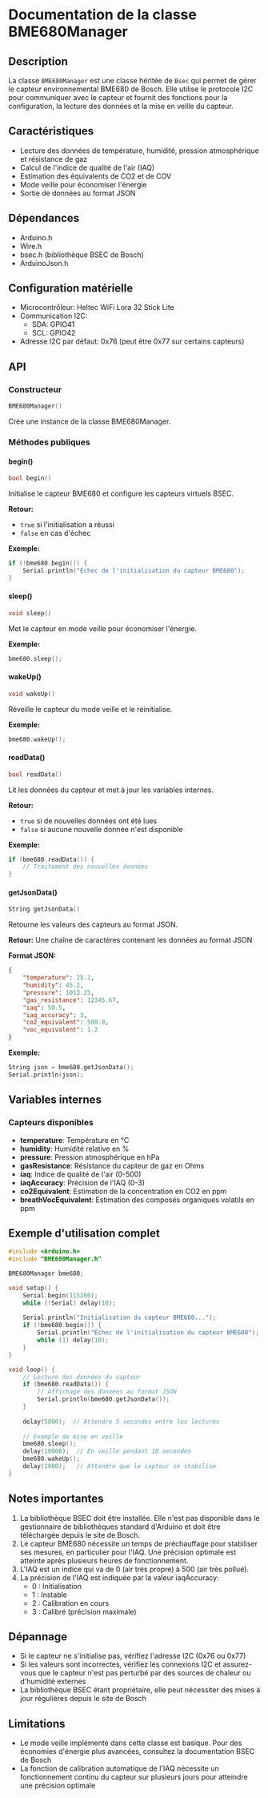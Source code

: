 # Documentation de la classe BME680Manager

## Description
La classe `BME680Manager` est une classe héritée de `Bsec` qui permet de gérer le capteur environnemental BME680 de Bosch. Elle utilise le protocole I2C pour communiquer avec le capteur et fournit des fonctions pour la configuration, la lecture des données et la mise en veille du capteur.

## Caractéristiques
- Lecture des données de température, humidité, pression atmosphérique et résistance de gaz
- Calcul de l'indice de qualité de l'air (IAQ)
- Estimation des équivalents de CO2 et de COV
- Mode veille pour économiser l'énergie
- Sortie de données au format JSON

## Dépendances
- Arduino.h
- Wire.h
- bsec.h (bibliothèque BSEC de Bosch)
- ArduinoJson.h

## Configuration matérielle
- Microcontrôleur: Heltec WiFi Lora 32 Stick Lite
- Communication I2C:
  - SDA: GPIO41
  - SCL: GPIO42
- Adresse I2C par défaut: 0x76 (peut être 0x77 sur certains capteurs)

## API

### Constructeur
```cpp
BME680Manager()
```
Crée une instance de la classe BME680Manager.

### Méthodes publiques

#### begin()
```cpp
bool begin()
```
Initialise le capteur BME680 et configure les capteurs virtuels BSEC.

**Retour:**
- `true` si l'initialisation a réussi
- `false` en cas d'échec

**Exemple:**
```cpp
if (!bme680.begin()) {
    Serial.println("Échec de l'initialisation du capteur BME680");
}
```

#### sleep()
```cpp
void sleep()
```
Met le capteur en mode veille pour économiser l'énergie.

**Exemple:**
```cpp
bme680.sleep();
```

#### wakeUp()
```cpp
void wakeUp()
```
Réveille le capteur du mode veille et le réinitialise.

**Exemple:**
```cpp
bme680.wakeUp();
```

#### readData()
```cpp
bool readData()
```
Lit les données du capteur et met à jour les variables internes.

**Retour:**
- `true` si de nouvelles données ont été lues
- `false` si aucune nouvelle donnée n'est disponible

**Exemple:**
```cpp
if (bme680.readData()) {
    // Traitement des nouvelles données
}
```

#### getJsonData()
```cpp
String getJsonData()
```
Retourne les valeurs des capteurs au format JSON.

**Retour:**
Une chaîne de caractères contenant les données au format JSON

**Format JSON:**
```json
{
    "temperature": 25.1,
    "humidity": 45.2,
    "pressure": 1013.25,
    "gas_resistance": 12345.67,
    "iaq": 50.5,
    "iaq_accuracy": 3,
    "co2_equivalent": 500.0,
    "voc_equivalent": 1.2
}
```

**Exemple:**
```cpp
String json = bme680.getJsonData();
Serial.println(json);
```

## Variables internes

### Capteurs disponibles
- **temperature**: Température en °C
- **humidity**: Humidité relative en %
- **pressure**: Pression atmosphérique en hPa
- **gasResistance**: Résistance du capteur de gaz en Ohms
- **iaq**: Indice de qualité de l'air (0-500)
- **iaqAccuracy**: Précision de l'IAQ (0-3)
- **co2Equivalent**: Estimation de la concentration en CO2 en ppm
- **breathVocEquivalent**: Estimation des composés organiques volatils en ppm

## Exemple d'utilisation complet

```cpp
#include <Arduino.h>
#include "BME680Manager.h"

BME680Manager bme680;

void setup() {
    Serial.begin(115200);
    while (!Serial) delay(10);
    
    Serial.println("Initialisation du capteur BME680...");
    if (!bme680.begin()) {
        Serial.println("Échec de l'initialisation du capteur BME680");
        while (1) delay(10);
    }
}

void loop() {
    // Lecture des données du capteur
    if (bme680.readData()) {
        // Affichage des données au format JSON
        Serial.println(bme680.getJsonData());
    }
    
    delay(5000);  // Attendre 5 secondes entre les lectures
    
    // Exemple de mise en veille
    bme680.sleep();
    delay(10000);  // En veille pendant 10 secondes
    bme680.wakeUp();
    delay(1000);   // Attendre que le capteur se stabilise
}
```

## Notes importantes
1. La bibliothèque BSEC doit être installée. Elle n'est pas disponible dans le gestionnaire de bibliothèques standard d'Arduino et doit être téléchargée depuis le site de Bosch.
2. Le capteur BME680 nécessite un temps de préchauffage pour stabiliser ses mesures, en particulier pour l'IAQ. Une précision optimale est atteinte après plusieurs heures de fonctionnement.
3. L'IAQ est un indice qui va de 0 (air très propre) à 500 (air très pollué).
4. La précision de l'IAQ est indiquée par la valeur iaqAccuracy:
   - 0 : Initialisation
   - 1 : Instable
   - 2 : Calibration en cours
   - 3 : Calibré (précision maximale)

## Dépannage
- Si le capteur ne s'initialise pas, vérifiez l'adresse I2C (0x76 ou 0x77)
- Si les valeurs sont incorrectes, vérifiez les connexions I2C et assurez-vous que le capteur n'est pas perturbé par des sources de chaleur ou d'humidité externes
- La bibliothèque BSEC étant propriétaire, elle peut nécessiter des mises à jour régulières depuis le site de Bosch

## Limitations
- Le mode veille implémenté dans cette classe est basique. Pour des économies d'énergie plus avancées, consultez la documentation BSEC de Bosch
- La fonction de calibration automatique de l'IAQ nécessite un fonctionnement continu du capteur sur plusieurs jours pour atteindre une précision optimale
